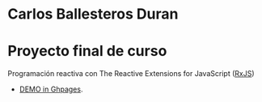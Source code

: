 # Carlos Ballesteros Duran

# Proyecto final de curso

Programación reactiva con The Reactive Extensions for JavaScript ([RxJS](https://github.com/Reactive-Extensions/RxJS))

* [DEMO in Ghpages](http://dawzayas-projects.github.io/BALLESTEROS-DURAN-CARLOS/).
